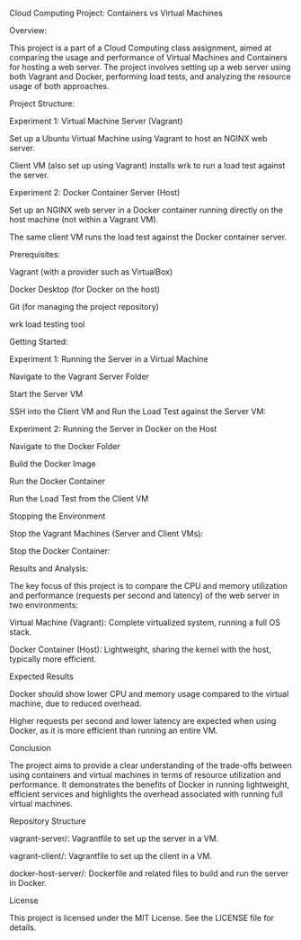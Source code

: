 Cloud Computing Project: Containers vs Virtual Machines

Overview:

This project is a part of a Cloud Computing class assignment, aimed at comparing the usage and performance of Virtual Machines and Containers for hosting a web server. The project involves setting up a web server using both Vagrant and Docker, performing load tests, and analyzing the resource usage of both approaches.

Project Structure:

Experiment 1: Virtual Machine Server (Vagrant)

Set up a Ubuntu Virtual Machine using Vagrant to host an NGINX web server.

Client VM (also set up using Vagrant) installs wrk to run a load test against the server.

Experiment 2: Docker Container Server (Host)

Set up an NGINX web server in a Docker container running directly on the host machine (not within a Vagrant VM).

The same client VM runs the load test against the Docker container server.

Prerequisites:

Vagrant (with a provider such as VirtualBox)

Docker Desktop (for Docker on the host)

Git (for managing the project repository)

wrk load testing tool

Getting Started:

Experiment 1: Running the Server in a Virtual Machine

Navigate to the Vagrant Server Folder

Start the Server VM

SSH into the Client VM and Run the Load Test against the Server VM:

Experiment 2: Running the Server in Docker on the Host

Navigate to the Docker Folder

Build the Docker Image

Run the Docker Container

Run the Load Test from the Client VM

Stopping the Environment

Stop the Vagrant Machines (Server and Client VMs):

Stop the Docker Container:

Results and Analysis:

The key focus of this project is to compare the CPU and memory utilization and performance (requests per second and latency) of the web server in two environments:

Virtual Machine (Vagrant): Complete virtualized system, running a full OS stack.

Docker Container (Host): Lightweight, sharing the kernel with the host, typically more efficient.

Expected Results

Docker should show lower CPU and memory usage compared to the virtual machine, due to reduced overhead.

Higher requests per second and lower latency are expected when using Docker, as it is more efficient than running an entire VM.

Conclusion

The project aims to provide a clear understanding of the trade-offs between using containers and virtual machines in terms of resource utilization and performance. It demonstrates the benefits of Docker in running lightweight, efficient services and highlights the overhead associated with running full virtual machines.

Repository Structure

vagrant-server/: Vagrantfile to set up the server in a VM.

vagrant-client/: Vagrantfile to set up the client in a VM.

docker-host-server/: Dockerfile and related files to build and run the server in Docker.

License

This project is licensed under the MIT License. See the LICENSE file for details.
